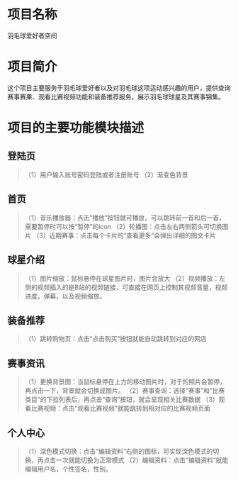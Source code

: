 # 项目名称
羽毛球爱好者空间
# 项目简介
这个项目主要服务于羽毛球爱好者以及对羽毛球这项运动感兴趣的用户，提供查询赛事赛果、观看比赛视频功能和装备推荐服务，展示羽毛球球星及其赛事锦集。
# 项目的主要功能模块描述
## 登陆页
> （1）用户输入账号密码登陆或者注册账号
> （2）渐变色背景

## 首页 
> （1）音乐播放器：点击“播放”按钮就可播放，可以跳转前一首和后一首，需要暂停时可以按“暂停”的icon
>（2）轮播图：点击左右两侧箭头可切换图片
>（3）近期赛事：点击每个卡片的“查看更多”会弹出详细的图文卡片

## 球星介绍
>（1）图片缩放：鼠标悬停在球星图片时，图片会放大
>（2）视频播放：左侧的视频插入的是B站的视频链接，可直接在网页上控制其视频音量，视频进度，弹幕，以及视频缩放。

## 装备推荐
>（1）跳转购物页：点击“点击购买”按钮就能自动跳转到对应的网店

## 赛事资讯
>（1）更换背景图：当鼠标悬停在上方的移动图片时，对于的照片会暂停，再点击一下，背景就会切换成图片。
>（2）赛事查询：选择“赛事”和“比赛类目”的下拉列表后，再点击“查询”按钮，就会呈现相关比赛数据
>（3）观看比赛视频：点击“观看比赛视频”就能跳转到相对应的比赛视频页面

## 个人中心
>（1）深色模式切换：点击“编辑资料”右侧的图标，可实现深色模式的切换，再点击一次就能切换为正常模式
>（2）编辑资料：点击“编辑资料”就能编辑用户名，个性签名，性别。
